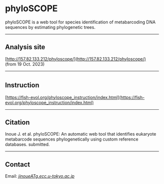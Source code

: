 # phyloSCOPE   
phyloSCOPE is a web tool for species identification of metabarcoding DNA sequences by estimating phylogenetic trees. 


---

## Analysis site   
[http://157.82.133.212/phyloscope/](http://157.82.133.212/phyloscope/)   
(from 19 Oct. 2023)   

<!-- 
sakura (from 19 Oct. 2023)   
[http://153.126.199.44/phyloscope/](http://153.126.199.44/phyloscope/).
-->

---
## Instruction　　　
[https://fish-evol.org/phyloscope_instruction/index.html](https://fish-evol.org/phyloscope_instruction/index.html)


---
## Citation
Inoue J. et al. 
phyloSCOPE: An automatic web tool that identifies eukaryote metabarcode sequences phylogenetically using custom reference databases. submitted.   

---
## Contact 
Email: [_jinoueATg.ecc.u-tokyo.ac.jp_](http://www.fish-evol.org/index_eng.html)
<br />  

